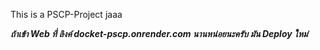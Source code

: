 This is a PSCP-Project jaaa

***ถ้าเข้า Web ที่ ลิงค์ docket-pscp.onrender.com
นานหน่อยนะครับ มัน Deploy ใหม่***